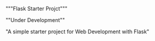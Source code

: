 """Flask Starter Projct"""

""Under Development""

"A simple starter project for Web Development with Flask"
